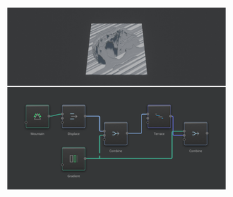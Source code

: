 ![](../Images/Viewport/Technique-Manual-Modulation.jpg)
![](../Images/Graph/Technique-Manual-Modulation.png)